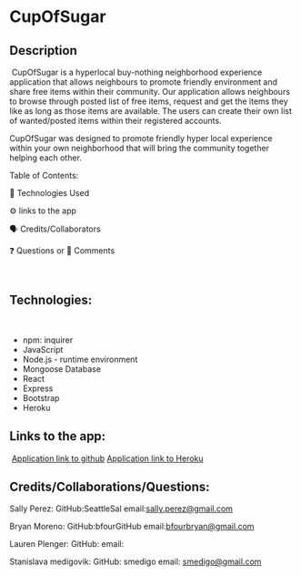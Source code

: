 # CupOfSugar

## Description 
​
CupOfSugar is a hyperlocal buy-nothing neighborhood experience application that allows neighbours to promote friendly environment and share free items within their community. Our application allows neighbours to browse through posted list of free items, request and get the items they like as long as those items are available. The users can create their own list of wanted/posted items within their registered accounts. 

CupOfSugar was designed to promote friendly hyper local experience within your own neighborhood that will bring the community together helping each other.



​Table of Contents:

🔧 Technologies Used

⚙️ links to the app

🗣️ Credits/Collaborators

❓ Questions or 💬 Comments

​
## Technologies:
​
* npm: inquirer
* JavaScript
* Node.js - runtime environment
* Mongoose Database
* React
* Express
* Bootstrap
* Heroku
​
​
## Links to the app:
​
[Application link to github]()
[Application link to Heroku]()
​
​


## Credits/Collaborations/Questions:

Sally Perez:
GitHub:SeattleSal
email:sally.perez@gmail.com

Bryan Moreno:
GitHub:bfourGitHub
email:bfourbryan@gmail.com

Lauren Plenger:
GitHub:
email:

Stanislava medigovik:
GitHub: smedigo
email: smedigo@gmail.com
​


